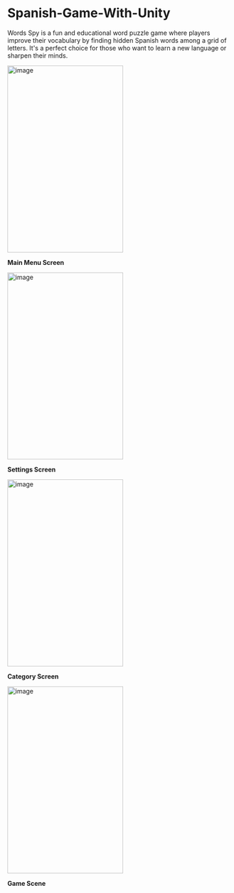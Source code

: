 # Spanish-Game-With-Unity
Words Spy is a fun and educational word puzzle game where players improve their vocabulary by finding hidden Spanish words among a grid of letters. It's a perfect choice for those who want to learn a new language or sharpen their minds.

<img width="260" height="420" alt="image" src="https://github.com/user-attachments/assets/5ba7a9ee-902e-433b-a3d7-3411b2eb958c" />

<b>Main Menu Screen</b>


<img width="260" height="420" alt="image" src="https://github.com/user-attachments/assets/fe2d623b-b209-44bd-916c-2a0f27321e87" />

<b>Settings Screen</b>


<img width="260" height="420" alt="image" src="https://github.com/user-attachments/assets/9b5c10d5-5b1a-45de-9ac4-fed9b6b19a8a" />

<b>Category Screen</b>


<img width="260" height="420" alt="image" src="https://github.com/user-attachments/assets/c678a0b3-4635-4975-bd79-3c6e49e1427e" />

<b>Game Scene</b>
